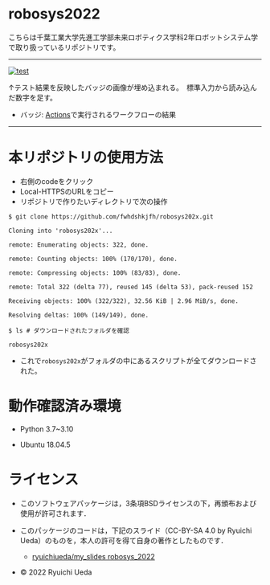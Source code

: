 # robosys2022
こちらは千葉工業大学先進工学部未来ロボティクス学科2年ロボットシステム学で取り扱っているリポジトリです。
___

[![test](https://github.com/fwhdshkjfh/robosys202x/actions/workflows/test.yml/badge.svg)](https://github.com/fwhdshkjfh/robosys202x/actions/workflows/test.yml)

↑テスト結果を反映したバッジの画像が埋め込まれる。　標準入力から読み込んだ数字を足す。

* バッジ: [Actions](https://github.com/fwhdshkjfh/robosys202x/actions)で実行されるワークフローの結果
___

# 本リポジトリの使用方法

* 右側のcodeをクリック
* Local-HTTPSのURLをコピー
* リポジトリで作りたいディレクトリで次の操作

```$ git clone https://github.com/fwhdshkjfh/robosys202x.git```

```Cloning into 'robosys202x'...```

```remote: Enumerating objects: 322, done.```

```remote: Counting objects: 100% (170/170), done.```

```remote: Compressing objects: 100% (83/83), done.```

```remote: Total 322 (delta 77), reused 145 (delta 53), pack-reused 152```

```Receiving objects: 100% (322/322), 32.56 KiB | 2.96 MiB/s, done.```

```Resolving deltas: 100% (149/149), done.```

```$ ls # ダウンロードされたフォルダを確認```

```robosys202x```

* これで`robosys202x`がフォルダの中にあるスクリプトが全てダウンロードされた。

#  動作確認済み環境

* Python 3.7~3.10

* Ubuntu 18.04.5




# ライセンス

 * このソフトウェアパッケージは，3条項BSDライセンスの下，再頒布および使用が許可されます．

  * このパッケージのコードは，下記のスライド（CC-BY-SA 4.0 by Ryuichi Ueda）のものを，本人の許可を得て自身の著作としたものです．

      * [ryuichiueda/my_slides robosys_2022](https://github.com/ryuichiueda/my_slides/tree/master/robosys_2022)
  
  * © 2022 Ryuichi Ueda 


  






 

